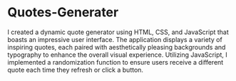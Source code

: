 # Quotes-Generater

I created a dynamic quote generator using HTML, CSS, and JavaScript that boasts an impressive user interface. The application displays a variety of inspiring quotes, each paired with aesthetically pleasing backgrounds and typography to enhance the overall visual experience. Utilizing JavaScript, I implemented a randomization function to ensure users receive a different quote each time they refresh or click a button.
